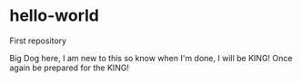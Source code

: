 # hello-world
First repository


Big Dog here, I am new to this so know when I'm done, I will be KING!
Once again be prepared for the KING!
